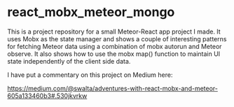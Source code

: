 # react_mobx_meteor_mongo

This is a project repository for a small Meteor-React app project I made. 
It uses Mobx as the state manager and shows a couple of interesting patterns for
fetching Meteor data using a combination of mobx autorun and Meteor observe. It 
also shows how to use the mobx map() function to maintain UI state independently 
of the client side data.

I have put a commentary on this project on Medium here:

https://medium.com/@swalta/adventures-with-react-mobx-and-meteor-605a133460b3#.530jkvrkw
